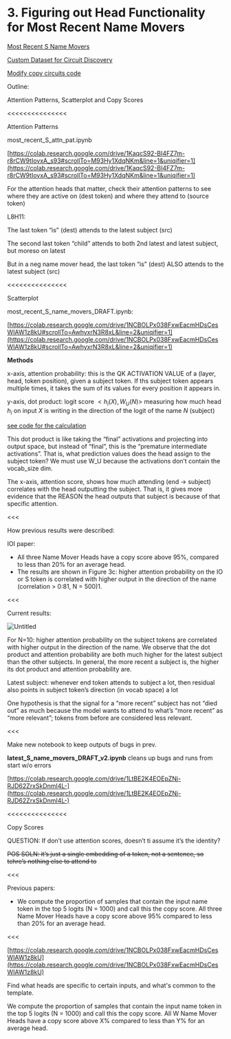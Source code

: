 # 3. Figuring out Head Functionality for Most Recent Name Movers

[Most Recent S Name Movers](../../../Interpret%20Attention%20Head%20Circuits%20of%20Comparison%20In%20c1d0ec7e43214760b4062ae4cdc0cd6b/Most%20Recent%20S%20Name%20Movers%20a72ccc6fdccc4e4baa78251399fdd2d7.md)

[Custom Dataset for Circuit Discovery](../../../Interpret%20Attention%20Head%20Circuits%20of%20Comparison%20In%20c1d0ec7e43214760b4062ae4cdc0cd6b/Custom%20Dataset%20for%20Circuit%20Discovery%20ba320205d59c4251bb59c262f1c839b5.md) 

[Modify copy circuits code](../../../Interpret%20Attention%20Head%20Circuits%20of%20Comparison%20In%20c1d0ec7e43214760b4062ae4cdc0cd6b/Modify%20copy%20circuits%20code%20004c16a403b04ddbb7c09b62cad532d7.md) 

Outline:

Attention Patterns, Scatterplot and Copy Scores

<<<<<<<<<<<<<<<

Attention Patterns

most_recent_S_attn_pat.ipynb

[https://colab.research.google.com/drive/1KaqcS92-BI4FZ7m-r8rCW9tIovxA_s93#scrollTo=M93Hy1XdqNKm&line=1&uniqifier=1](https://colab.research.google.com/drive/1KaqcS92-BI4FZ7m-r8rCW9tIovxA_s93#scrollTo=M93Hy1XdqNKm&line=1&uniqifier=1)

For the attention heads that matter, check their attention patterns to see where they are active on (dest token) and where they attend to (source token)

L8H11:

The last token “is” (dest) attends to the latest subject (src)

The second last token “child” attends to both 2nd latest and latest subject, but moreso on latest 

But in a neg name mover head, the last token “is” (dest) ALSO attends to the latest subject (src)

<<<<<<<<<<<<<<<

Scatterplot

most_recent_S_name_movers_DRAFT.ipynb:

[https://colab.research.google.com/drive/1NCBOLPx038FxwEacmHDsCesWIAW1z8kU#scrollTo=AwhyxrN3R8xL&line=2&uniqifier=1](https://colab.research.google.com/drive/1NCBOLPx038FxwEacmHDsCesWIAW1z8kU#scrollTo=AwhyxrN3R8xL&line=2&uniqifier=1)

**Methods**

x-axis, attention probability: this is the QK ACTIVATION VALUE of a (layer, head, token position), given a subject token. If ths subject token appears multiple times, it takes the sum of its values for every position it appears in.

y-axis, dot product: logit score $<h_i (X), W_U (N)>$ measuring how much head $h_i$ on input $X$ is writing in the direction of the logit of the name $N$ (subject)

[see code for the calculation](../../../Interpret%20Attention%20Head%20Circuits%20of%20Comparison%20In%20c1d0ec7e43214760b4062ae4cdc0cd6b/Most%20Recent%20S%20Name%20Movers%20a72ccc6fdccc4e4baa78251399fdd2d7.md)

This dot product is like taking the “final” activations and projecting into output space, but instead of “final”, this is the “premature intermediate activations”. That is, what prediction values does the head assign to the subject token? We must use W_U because the activations don’t contain the vocab_size dim.

The x-axis, attention score, shows how much attending (end → subject) correlates with the head outputting the subject. That is, it gives more evidence that the REASON the head outputs that subject is because of that specific attention.

<<<

How previous results were described:

IOI paper:

- All three Name Mover Heads have a copy score above 95%, compared to less than 20% for an average head.
- The results are shown in Figure 3c: higher attention probability on the IO or S token is
correlated with higher output in the direction of the name (correlation  > 0:81, N = 500)1.

<<<

Current results:

![Untitled](3%20Figuring%20out%20Head%20Functionality%20for%20Most%20Recent%20%20d35d8e08cfc649d7838236eb03e6bf22/Untitled.png)

For N=10: higher attention probability on the subject tokens are correlated with higher output in the direction of the name. We observe that the dot product and attention probability are both much higher for the latest subject than the other subjects. In general, the more recent a subject is, the higher its dot product and attention probability are.

Latest subject: whenever end token attends to subject a lot, then residual also points in subject token’s direction (in vocab space) a lot

One hypothesis is that the signal for a “more recent” subject has not “died out” as much because the model wants to attend to what’s “more recent” as “more relevant”; tokens from before are considered less relevant.

<<<

Make new notebook to keep outputs of bugs in prev. 

**latest_S_name_movers_DRAFT_v2.ipynb** cleans up bugs and runs from start w/o errors

[https://colab.research.google.com/drive/1LtBE2K4EOEpZNj-RJD62ZrxSkDnmI4L-](https://colab.research.google.com/drive/1LtBE2K4EOEpZNj-RJD62ZrxSkDnmI4L-)

<<<<<<<<<<<<<<<

Copy Scores

QUESTION: If don’t use attention scores, doesn’t ti assume it’s the identity?

~~POS SOLN: it’s just a single embedding of a token, not a sentence, so tehre’s nothing else to attend to~~

<<<

Previous papers:

- We compute the proportion of samples that contain the input name token in the top 5 logits (N = 1000) and call this the copy score. All three Name Mover Heads have a copy score above 95% compared to less than 20% for an average head.

<<<

[https://colab.research.google.com/drive/1NCBOLPx038FxwEacmHDsCesWIAW1z8kU](https://colab.research.google.com/drive/1NCBOLPx038FxwEacmHDsCesWIAW1z8kU)

Find what heads are specific to certain inputs, and what's common to the template.

We compute the proportion of samples that contain the input name token in the top 5 logits (N = 1000) and call this the copy score. All W Name Mover Heads have a copy score above X% compared to less than Y% for an average head.